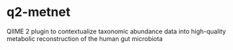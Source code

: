 # q2-metnet
QIIME 2 plugin to contextualize taxonomic abundance data into high-quality metabolic reconstruction of the human gut microbiota
